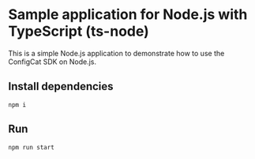 # Sample application for Node.js with TypeScript (ts-node)

This is a simple Node.js application to demonstrate how to use the ConfigCat SDK on Node.js.

## Install dependencies

```
npm i
```

## Run 

```
npm run start
```